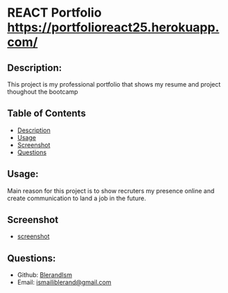 # REACT Portfolio  https://portfolioreact25.herokuapp.com/



  ## Description:
  This project is my professional portfolio that shows my resume and project thoughout the bootcamp

  ## Table of Contents
  - [Description](#description)
  - [Usage](#usage)
  - [Screenshot](#Screnshot)
  - [Questions](#Questions)



  ## Usage:
  Main reason for this project is to show recruters my presence online and create communication to land a job in the future.  
  ## Screenshot
  - [screenshot](/src/assets/images/portfolioscr.jpg)



  ## Questions:
  - Github: [BlerandIsm](https://github.com/BlerandIsm)
  - Email: ismailiblerand@gmail.com 